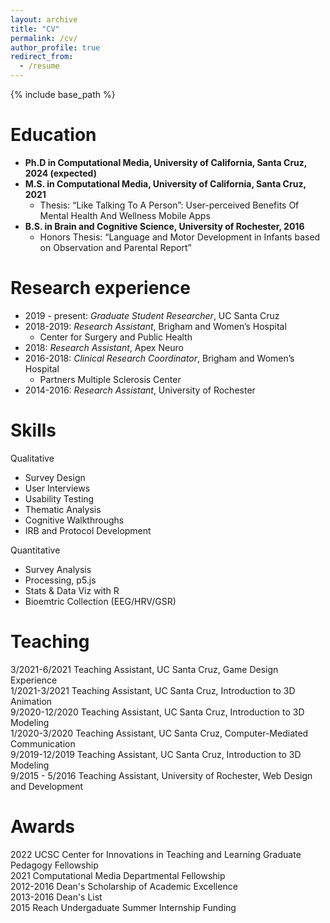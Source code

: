 ```yaml
---
layout: archive
title: "CV"
permalink: /cv/
author_profile: true
redirect_from:
  - /resume
---
```


{% include base_path %}

Education
======
* **Ph.D in Computational Media, University of California, Santa Cruz, 2024 (expected)**
* **M.S. in Computational Media, University of California, Santa Cruz, 2021**
  * Thesis: “Like Talking To A Person”: User-perceived Benefits Of Mental Health And Wellness Mobile Apps
* **B.S. in Brain and Cognitive Science, University of Rochester, 2016**
  * Honors Thesis: “Language and Motor Development in Infants based on Observation and Parental Report” 

Research experience
======
* 2019 - present: *Graduate Student Researcher*, UC Santa Cruz
* 2018-2019: *Research Assistant*, Brigham and Women’s Hospital	
	* Center for Surgery and Public Health
* 2018: *Research Assistant*, Apex Neuro
* 2016-2018: *Clinical Research Coordinator*, Brigham and Women’s Hospital
	* Partners Multiple Sclerosis Center
* 2014-2016: *Research Assistant*, University of Rochester
  
Skills
======
Qualitative
* Survey Design
* User Interviews
* Usability Testing
* Thematic Analysis
* Cognitive Walkthroughs
 * IRB and Protocol Development

Quantitative
* Survey Analysis
* Processing, p5.js
* Stats & Data Viz with R
* Bioemtric Collection (EEG/HRV/GSR)

Teaching
======
3/2021-6/2021	Teaching Assistant, UC Santa Cruz, Game Design Experience<br>
1/2021-3/2021	Teaching Assistant, UC Santa Cruz, Introduction to 3D Animation<br>
9/2020-12/2020	Teaching Assistant, UC Santa Cruz, Introduction to 3D Modeling<br>
1/2020-3/2020	Teaching Assistant, UC Santa Cruz, Computer-Mediated Communication<br>
9/2019-12/2019	Teaching Assistant, UC Santa Cruz, Introduction to 3D Modeling<br>
9/2015 - 5/2016	Teaching Assistant, University of Rochester, Web Design and Development

Awards
======
2022		UCSC Center for Innovations in Teaching and Learning Graduate Pedagogy Fellowship<br>
2021		Computational Media Departmental Fellowship<br>
2012-2016       Dean's Scholarship of Academic Excellence<br>
2013-2016	Dean's List<br>
2015		Reach Undergaduate Summer Internship Funding <br>
  
